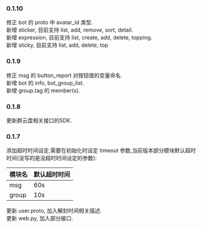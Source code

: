 ### 0.1.10
修正 bot 的 proto 中 avatar_id 类型.  
新增 sticker, 目前支持 list, add, remove, sort, detail.  
新增 expression, 目前支持 list, create, add, delete, topping.  
新增 sticky, 目前支持 list, add, delete, top  

### 0.1.9
修正 msg 的 button_report 对按钮值的变量命名.  
新增 bot 的 info, bot_group_list.  
新增 group.tag 的 member(s).

### 0.1.8
更新群云盘相关接口的SDK.  

### 0.1.7
添加超时时间设定,需要在初始化时设定 timeout 参数,当前版本部分模块默认超时时间(没写的是没超时时间设定的参数):  

|模块名|默认超时时间|
|--------|---------------|
|msg|60s|
|group|10s|

更新 user.proto, 加入解封时间相关描述.  
更新 web.py, 加入部分接口.  